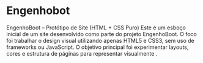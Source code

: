 # Engenhobot
EngenhoBoot – Protótipo de Site (HTML + CSS Puro)  Este é um esboço inicial de um site desenvolvido como parte do projeto EngenhoBoot. O foco foi trabalhar o design visual utilizando apenas HTML5 e CSS3, sem uso de frameworks ou JavaScript.  O objetivo principal foi experimentar layouts, cores e estrutura de páginas para representar visualmente .
